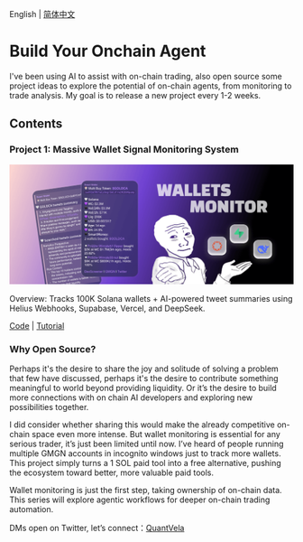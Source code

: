 English | [简体中文](README_CN.md)

# Build Your Onchain Agent
I've been using AI to assist with on-chain trading, also open source some project ideas to explore the potential of on-chain agents, from monitoring to trade analysis. My goal is to release a new project every 1-2 weeks.

## Contents
### **Project 1: Massive Wallet Signal Monitoring System**   

![01banner](https://github.com/QuantVela/build-your-onchain-agent/blob/main/img/01banner.png)

Overview: Tracks 100K Solana wallets + AI-powered tweet summaries using Helius Webhooks, Supabase, Vercel, and DeepSeek.

[Code](https://github.com/QuantVela/build-your-onchain-agent/tree/main/01-wallets-monitor/wallets-monitor) | [Tutorial](https://github.com/QuantVela/build-your-onchain-agent/blob/main/01-wallets-monitor/README.md)

### Why Open Source?
Perhaps it's the desire to share the joy and solitude of solving a problem that few have discussed, perhaps it's the desire to contribute something meaningful to world beyond providing liquidity. Or it’s the desire to build more connections with on chain AI developers and exploring new possibilities together.

I did consider whether sharing this would make the already competitive on-chain space even more intense. But wallet monitoring is essential for any serious trader, it’s just been limited until now. I’ve heard of people running multiple GMGN accounts in incognito windows just to track more wallets. This project simply turns a 1 SOL paid tool into a free alternative, pushing the ecosystem toward better, more valuable paid tools.

Wallet monitoring is just the first step, taking ownership of on-chain data. This series will explore agentic workflows for deeper on-chain trading automation.

DMs open on Twitter, let’s connect：[QuantVela](https://x.com/QuantVela)
